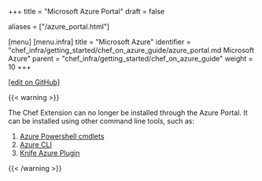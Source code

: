 +++
title = "Microsoft Azure Portal"
draft = false

aliases = ["/azure_portal.html"]

[menu]
  [menu.infra]
    title = "Microsoft Azure"
    identifier = "chef_infra/getting_started/chef_on_azure_guide/azure_portal.md Microsoft Azure"
    parent = "chef_infra/getting_started/chef_on_azure_guide"
    weight = 10
+++

[\[edit on GitHub\]](https://github.com/chef/chef-web-docs/blob/master/content/azure_portal.md)

{{< warning >}}

The Chef Extension can no longer be installed through the Azure Portal.
It can be installed using other command line tools, such as:

1. [Azure Powershell cmdlets](/azure_powershell/)
2. [Azure CLI](/azure_chef_cli/)
3. [Knife Azure Plugin](/workstation/knife_azure/)

{{< /warning >}}

